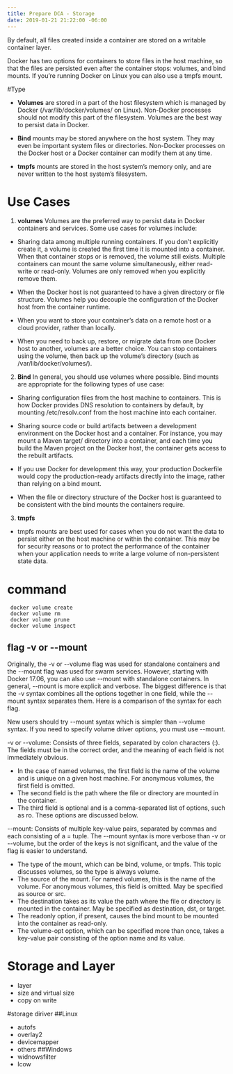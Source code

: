 ```yaml
---
title: Prepare DCA - Storage
date: 2019-01-21 21:22:00 -06:00
---
```


By default, all files created inside a container are stored on a writable container layer. 

Docker has two options for containers to store files in the host machine, so that the files are persisted even after the container stops: volumes, and bind mounts. If you’re running Docker on Linux you can also use a tmpfs mount.
<!--more-->

#Type

* **Volumes** are stored in a part of the host filesystem which is managed by Docker (/var/lib/docker/volumes/ on Linux). Non-Docker processes should not modify this part of the filesystem. Volumes are the best way to persist data in Docker.

* **Bind** mounts may be stored anywhere on the host system. They may even be important system files or directories. Non-Docker processes on the Docker host or a Docker container can modify them at any time.

* **tmpfs** mounts are stored in the host system’s memory only, and are never written to the host system’s filesystem.

# Use Cases

1. **volumes**
Volumes are the preferred way to persist data in Docker containers and services. Some use cases for volumes include:

* Sharing data among multiple running containers. If you don’t explicitly create it, a volume is created the first time it is mounted into a container. When that container stops or is removed, the volume still exists. Multiple containers can mount the same volume simultaneously, either read-write or read-only. Volumes are only removed when you explicitly remove them.

* When the Docker host is not guaranteed to have a given directory or file structure. Volumes help you decouple the configuration of the Docker host from the container runtime.

* When you want to store your container’s data on a remote host or a cloud provider, rather than locally.

* When you need to back up, restore, or migrate data from one Docker host to another, volumes are a better choice. You can stop containers using the volume, then back up the volume’s directory (such as /var/lib/docker/volumes/<volume-name>).

2.  **Bind**
In general, you should use volumes where possible. Bind mounts are appropriate for the following types of use case:

* Sharing configuration files from the host machine to containers. This is how Docker provides DNS resolution to containers by default, by mounting /etc/resolv.conf from the host machine into each container.

* Sharing source code or build artifacts between a development environment on the Docker host and a container. For instance, you may mount a Maven target/ directory into a container, and each time you build the Maven project on the Docker host, the container gets access to the rebuilt artifacts.

* If you use Docker for development this way, your production Dockerfile would copy the production-ready artifacts directly into the image, rather than relying on a bind mount.

* When the file or directory structure of the Docker host is guaranteed to be consistent with the bind mounts the containers require.

3.  **tmpfs** 

* tmpfs mounts are best used for cases when you do not want the data to persist either on the host machine or within the container. This may be for security reasons or to protect the performance of the container when your application needs to write a large volume of non-persistent state data.


# command

```
 docker volume create
 docker volume rm
 docker volume prune
 docker volume inspect
```

## flag -v or --mount 

Originally, the -v or --volume flag was used for standalone containers and the --mount flag was used for swarm services. However, starting with Docker 17.06, you can also use --mount with standalone containers. In general, --mount is more explicit and verbose. The biggest difference is that the -v syntax combines all the options together in one field, while the --mount syntax separates them. Here is a comparison of the syntax for each flag.

New users should try --mount syntax which is simpler than --volume syntax.
If you need to specify volume driver options, you must use --mount.

-v or --volume: Consists of three fields, separated by colon characters (:). The fields must be in the correct order, and the meaning of each field is not immediately obvious.
* In the case of named volumes, the first field is the name of the volume and is unique on a given host machine. For anonymous volumes, the first field is omitted.
* The second field is the path where the file or directory are mounted in the container.
* The third field is optional and is a comma-separated list of options, such as ro. These options are discussed below.

--mount: Consists of multiple key-value pairs, separated by commas and each consisting of a <key>=<value> tuple. The --mount syntax is more verbose than -v or --volume, but the order of the keys is not significant, and the value of the flag is easier to understand.
* The type of the mount, which can be bind, volume, or tmpfs. This topic discusses volumes, so the type is always volume.
* The source of the mount. For named volumes, this is the name of the volume. For anonymous volumes, this field is omitted. May be specified as source or src.
* The destination takes as its value the path where the file or directory is mounted in the container. May be specified as destination, dst, or target.
* The readonly option, if present, causes the bind mount to be mounted into the container as read-only.
* The volume-opt option, which can be specified more than once, takes a key-value pair consisting of the option name and its value.

# Storage and Layer

* layer
* size and virtual size
* copy on write

#storage diriver
##Linux 
* autofs
* overlay2
* devicemapper 
* others
##Windows
* widnowsfilter
* lcow